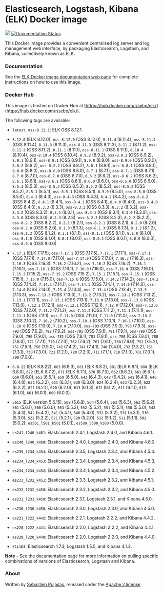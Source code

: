 # Elasticsearch, Logstash, Kibana (ELK) Docker image

[![](https://images.microbadger.com/badges/image/sebp/elk.svg)](https://microbadger.com/images/sebp/elk "Get your own image badge on microbadger.com") [![Documentation Status](https://readthedocs.org/projects/elk-docker/badge/?version=latest)](http://elk-docker.readthedocs.io/?badge=latest)

This Docker image provides a convenient centralised log server and log management web interface, by packaging Elasticsearch, Logstash, and Kibana, collectively known as ELK.

### Documentation

See the [ELK Docker image documentation web page](http://elk-docker.readthedocs.io/) for complete instructions on how to use this image.

### Docker Hub

This image is hosted on Docker Hub at [https://hub.docker.com/r/sebp/elk/](https://hub.docker.com/r/sebp/elk/).

The following tags are available:

- `latest`, `oss-8.12.1`: ELK OSS 8.12.1.

- `8.12.0` (ELK 8.12.0), `oss-8.12.0` (OSS 8.12.0), `8.11.4` (8.11.4), `oss-8.11.4` (OSS 8.11.4), `8.11.3` (8.11.3), `oss-8.11.3` (OSS 8.11.3), `8.11.2` (8.11.2), `oss-8.11.2` (OSS 8.11.2), `8.11.1` (8.11.1), `oss-8.11.1` (OSS 8.11.1), `8.10.4` (8.10.4), `oss-8.10.4` (OSS 8.10.4), `8.9.2` (8.9.2), `oss-8.9.2` (OSS 8.9.2), `8.9.1` (8.9.1), `oss-8.9.1` (OSS 8.9.1), `8.9.0` (8.9.0), `oss-8.9.0` (OSS 8.9.0), `8.8.2` (8.8.2), `oss-8.8.2` (OSS 8.8.2), `8.8.1` (8.8.1), `oss-8.8.1` (OSS 8.8.1), `8.8.0` (8.8.0), `oss-8.8.0` (OSS 8.8.0), `8.7.1` (8.7.1), `oss-8.7.1` (OSS 8.7.1), `8.7.0` (8.7.0), `oss-8.7.0` (OSS 8.7.0), `8.6.2` (8.6.2), `oss-8.6.2` (OSS 8.6.2), `8.6.1` (8.6.1), `oss-8.6.1` (OSS 8.6.1), `8.6.0` (8.6.0), `oss-8.6.0` (OSS 8.6.0), `8.5.3` (8.5.3), `oss-8.5.3` (OSS 8.5.3), `8.5.2` (8.5.2), `oss-8.5.2` (OSS 8.5.2), `8.5.1` (8.5.1), `oss-8.5.1` (OSS 8.5.1), `8.5.0` (8.5.0), `oss-8.5.0` (OSS 8.5.0), `8.4.3` (8.4.3), `oss-8.4.3` (OSS 8.4.3), `8.4.2` (8.4.2), `oss-8.4.2` (OSS 8.4.2), `8.4.1` (8.4.1), `oss-8.4.1` (OSS 8.4.1), `8.4.0` (8.4.0), `oss-8.4.0` (OSS 8.4.0), `8.3.3` (8.3.3), `oss-8.3.3` (OSS 8.3.3), `8.3.2` (8.3.2), `oss-8.3.2` (OSS 8.3.2), `8.3.1` (8.3.1), `oss-8.3.1` (OSS 8.3.1), `8.3.0` (8.3.0), `oss-8.3.0` (OSS 8.3.0), `8.2.3` (8.2.3), `oss-8.2.3` (OSS 8.2.3), `8.2.2` (8.2.2), `oss-8.2.2` (OSS 8.2.2), `8.2.1` (8.2.1), `oss-8.2.1` (OSS 8.2.1), `8.2.0` (8.2.0), `oss-8.2.0` (OSS 8.2.0), `8.1.3` (8.1.3), `oss-8.1.3` (OSS 8.1.3), `8.1.2` (8.1.2), `oss-8.1.2` (OSS 8.1.2), `8.1.1` (8.1.1), `oss-8.1.1` (OSS 8.1.1), `8.1.0` (8.1.0), `oss-8.1.0` (OSS 8.1.0), `8.0.1` (8.0.1), `oss-8.0.1` (OSS 8.0.1), `8.0.0` (8.0.0), `oss-8.0.0` (OSS 8.0.0).

- `7.17.1` (ELK 7.17.5), `oss-7.17.1` (OSS 7.17.5), `7.17.1` (7.17.1), `oss-7.17.1` (OSS 7.17.1), `7.17.0` (7.17.0), `oss-7.17.0` (OSS 7.17.0), `7.16.3` (7.16.3), `oss-7.16.3` (OSS 7.16.3), `7.16.2` (7.16.2), `oss-7.16.2` (OSS 7.16.2), `7.16.1` (7.16.1), `oss-7.16.1` (OSS 7.16.1), `7.16.0` (7.16.0), `oss-7.16.0` (OSS 7.16.0), `7.15.2` (7.15.2), `oss-7.15.2` (OSS 7.15.2), `7.15.1` (7.15.1), `oss-7.15.1` (OSS 7.15.1), `7.15.0` (7.15.0), `oss-7.15.0` (OSS 7.15.0), `7.14.2` (7.14.2), `oss-7.14.2` (OSS 7.14.2), `7.14.1` (7.14.1), `oss-7.14.1` (OSS 7.14.1), `7.14.0` (7.14.0), `oss-7.14.0` (OSS 7.14.0), `7.13.4` (7.13.4), `oss-7.13.4` (OSS 7.13.4), `7.13.3` (7.13.3), `oss-7.13.3` (OSS 7.13.3), `7.13.2` (7.13.2), `oss-7.13.2` (OSS 7.13.2), `7.13.1` (7.13.1), `oss-7.13.1` (OSS 7.13.1), `7.13.0` (7.13.0), `oss-7.13.0` (OSS 7.13.0), `7.12.1` (7.12.1), `oss-7.12.1` (OSS 7.12.1), `7.12.0` (7.12.0), `oss-7.12.0` (OSS 7.12.0), `7.11.2` (7.11.2), `oss-7.11.2` (OSS 7.11.2), `7.11.1` (7.11.1), `oss-7.11.1` (OSS 7.11.1), `oss-7.11.0` (OSS 7.11.0), `7.11.0` (7.11.0), `oss-7.10.2` (OSS 7.10.2), `7.10.2` (7.10.2), `oss-7.10.1` (OSS 7.10.1), `7.10.1` (7.10.1), `oss-7.10.0` (OSS 7.10.0), `7.10.0` (7.10.0), `oss-793` (OSS 7.9.3), `793` (7.9.3), `oss-792` (OSS 7.9.2), `792` (7.9.2), `oss-791` (OSS 7.9.1), `791` (7.9.1), `oss-790` (OSS 7.9.0), `790` (7.9.0), `oss-781` (OSS 7.8.1), `781` (7.8.1), `oss-780` (OSS 7.8.0), `780` (7.8.0), `771` (7.7.1), `770` (7.7.0), `762` (7.6.2), `761` (7.6.1), `760` (7.6.0), `752` (7.5.2), `751` (7.5.1), `750` (7.5.0), `742` (7.4.2), `741` (7.4.1), `740` (7.4.0), `732` (7.3.2), `731` (7.3.1), `730` (7.3.0), `721` (7.2.1), `720` (7.2.0), `711` (7.1.1), `710` (7.1.0), `701` (7.0.1), `700` (7.0.0).

- `6.8.22` (ELK 6.8.22), `683` (6.8.3), `681` (ELK 6.8.2), `681` (ELK 6.8.1), `680` (ELK 6.8.0), `672` (ELK 6.7.2), `671` (ELK 6.7.1), `670` (6.7.0), `662` (6.6.2), `661` (6.6.1), `660` (6.6.0), `651` (6.5.1), `650` (6.5.0), `643` (6.4.3), `642` (6.4.2), `641` (6.4.1), `640` (6.4.0), `632` (6.3.2), `631` (6.3.1), `630` (6.3.0), `624` (6.2.4), `623` (6.2.3), `622` (6.2.2), `621` (6.2.1), `620` (6.2.0), `613` (6.1.3), `612` (6.1.2), `611` (6.1.1), `610` (6.1.0), `601` (6.0.1), `600` (6.0.0).

- `5615` (ELK version 5.6.15), `568` (5.6.8), `564` (5.6.4), `563` (5.6.3), `562` (5.6.2), `561` (5.6.1), `560` (5.6.0), `553` (5.5.3), `552` (5.5.2), `551` (5.5.1), `550` (5.5.0), `543` (5.4.3), `542` (5.4.2), `541` (5.4.1), `540` (5.4.0), `532` (5.3.2), `531` (5.3.1), `530` (5.3.0), `522` (5.2.2), `521` (5.2.1), `520` (5.2.0), `512` (5.1.2), `511` (5.1.1), `502` (5.0.2), `es501_l501_k501` (5.0.1), `es500_l500_k500` (5.0.0).

- `es241_l240_k461`: Elasticsearch 2.4.1, Logstash 2.4.0, and Kibana 4.6.1.

- `es240_l240_k460`: Elasticsearch 2.4.0, Logstash 2.4.0, and Kibana 4.6.0.

- `es235_l234_k454`: Elasticsearch 2.3.5, Logstash 2.3.4, and Kibana 4.5.4.

- `es234_l234_k453`: Elasticsearch 2.3.4, Logstash 2.3.4, and Kibana 4.5.3.

- `es234_l234_k452`: Elasticsearch 2.3.4, Logstash 2.3.4, and Kibana 4.5.2.

- `es233_l232_k451`: Elasticsearch 2.3.3, Logstash 2.3.2, and Kibana 4.5.1.

- `es232_l232_k450`: Elasticsearch 2.3.2, Logstash 2.3.2, and Kibana 4.5.0.

- `es231_l231_k450`: Elasticsearch 2.3.1, Logstash 2.3.1, and Kibana 4.5.0.

- `es230_l230_k450`: Elasticsearch 2.3.0, Logstash 2.3.0, and Kibana 4.5.0.

- `es221_l222_k442`: Elasticsearch 2.2.1, Logstash 2.2.2, and Kibana 4.4.2.

- `es220_l222_k441`: Elasticsearch 2.2.0, Logstash 2.2.2, and Kibana 4.4.1.

- `es220_l220_k440`: Elasticsearch 2.2.0, Logstash 2.2.0, and Kibana 4.4.0.

- `E1L1K4`: Elasticsearch 1.7.3, Logstash 1.5.5, and Kibana 4.1.2.

**Note** – See the documentation page for more information on pulling specific combinations of versions of Elasticsearch, Logstash and Kibana.

### About

Written by [Sébastien Pujadas](https://pujadas.net), released under the [Apache 2 license](https://www.apache.org/licenses/LICENSE-2.0).
